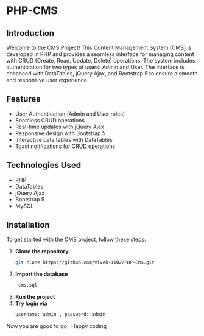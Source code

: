 # PHP-CMS

## Introduction

Welcome to the CMS Project! This Content Management System (CMS) is developed in PHP and provides a seamless interface for managing content with CRUD (Create, Read, Update, Delete) operations. The system includes authentication for two types of users: Admin and User. The interface is enhanced with DataTables, jQuery Ajax, and Bootstrap 5 to ensure a smooth and responsive user experience.

## Features

- User Authentication (Admin and User roles)
- Seamless CRUD operations
- Real-time updates with jQuery Ajax
- Responsive design with Bootstrap 5
- Interactive data tables with DataTables
- Toast notifications for CRUD operations

## Technologies Used

- PHP
- DataTables
- jQuery Ajax
- Bootstrap 5
- MySQL 

## Installation

To get started with the CMS project, follow these steps:

1. **Clone the repository**
    ```bash
    git clone https://github.com/Vivek-1102/PHP-CMS.git
2. **Import the database**
    ```bash
     cms.sql
3. **Run the project**
4. **Try login via**
   ```bash
   username: admin , password: admin

Now you are good to go . Happy coding
